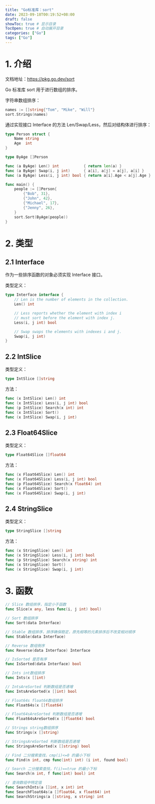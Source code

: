 ```yaml
---
title: "Go标准库：sort"
date: 2023-09-18T00:19:52+08:00
draft: false
showToc: true # 显示目录
TocOpen: true # 自动展开目录
categories: ["Go"]
tags: ["Go"]
---
```


# 1. 介绍

文档地址：https://pkg.go.dev/sort

Go 标准库 sort 用于进行数组的排序。

字符串数组排序：

```go
names := []string{"Tom", "Mike", "Will"}
sort.Strings(names)
```

通过实现接口 Interface 的方法 Len/Swap/Less，然后对结构体进行排序：

```go
type Person struct {
	Name string
	Age  int
}

type ByAge []Person

func (a ByAge) Len() int           { return len(a) }
func (a ByAge) Swap(i, j int)      { a[i], a[j] = a[j], a[i] }
func (a ByAge) Less(i, j int) bool { return a[i].Age < a[j].Age }

func main() {
	people := []Person{
		{"Bob", 31},
		{"John", 42},
		{"Michael", 17},
		{"Jenny", 26},
	}
	sort.Sort(ByAge(people))
}
```

# 2. 类型

## 2.1 Interface

作为一些排序函数的对象必须实现 Interface 接口。

类型定义：

```go
type Interface interface {
	// Len is the number of elements in the collection.
	Len() int

	// Less reports whether the element with index i
	// must sort before the element with index j.
	Less(i, j int) bool

	// Swap swaps the elements with indexes i and j.
	Swap(i, j int)
}
```

## 2.2 IntSlice

类型定义：

```go
type IntSlice []string
```

方法：

```go
func (x IntSlice) Len() int
func (x IntSlice) Less(i, j int) bool
func (p IntSlice) Search(x int) int
func (x IntSlice) Sort()
func (x IntSlice) Swap(i, j int)
```

## 2.3 Float64Slice

类型定义：

```go
type Float64Slice []float64
```

方法：

```go
func (x Float64Slice) Len() int
func (x Float64Slice) Less(i, j int) bool
func (p Float64Slice) Search(x float64) int
func (x Float64Slice) Sort()
func (x Float64Slice) Swap(i, j int)
```

## 2.4 StringSlice

类型定义：

```go
type StringSlice []string
```

方法：

```go
func (x StringSlice) Len() int
func (x StringSlice) Less(i, j int) bool
func (p StringSlice) Search(x string) int
func (x StringSlice) Sort()
func (x StringSlice) Swap(i, j int)
```

# 3. 函数

```go
// Slice 数组排序，指定小于函数
func Slice(x any, less func(i, j int) bool)

// Sort 数组排序
func Sort(data Interface)

// Stable 数组排序，排序确保稳定，原先相等的元素排序后不改变相对顺序
func Stable(data Interface)

// Reverse 数组倒序
func Reverse(data Interface) Interface

// IsSorted 是否有序
func IsSorted(data Interface) bool

// Ints int数组排序
func Ints(x []int)

// IntsAreSorted 判断数组是否递增
func IntsAreSorted(x []int) bool

// Float64s float64数组排序
func Float64s(x []float64)

// Float64sAreSorted 判断数组是否递增
func Float64sAreSorted(x []float64) bool

// Strings string数组排序
func Strings(x []string)

// StringsAreSorted 判断数组是否递增
func StringsAreSorted(x []string) bool

// Find 二分搜索查找，cmp(i)<=0 的最小下标
func Find(n int, cmp func(int) int) (i int, found bool)

// Search 二分搜索查找，f(i)==true 的最小下标
func Search(n int, f func(int) bool) int

// 查询数组中特定值
func SearchInts(a []int, x int) int
func SearchFloat64s(a []float64, x float64) int
func SearchStrings(a []string, x string) int
```

